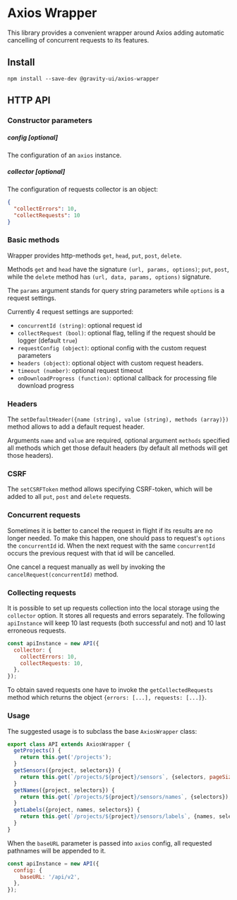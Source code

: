 # Axios Wrapper

This library provides a convenient wrapper around Axios adding automatic cancelling of concurrent requests
to its features.

## Install

```shell
npm install --save-dev @gravity-ui/axios-wrapper
```

## HTTP API

### Constructor parameters

##### config [optional]

The configuration of an `axios` instance.

##### collector [optional]

The configuration of requests collector is an object:

```json
{
  "collectErrors": 10,
  "collectRequests": 10
}
```

### Basic methods

Wrapper provides http-methods `get`, `head`, `put`, `post`, `delete`.

Methods `get` and `head` have the signature `(url, params, options)`; `put`, `post`, while the `delete` method
has `(url, data, params, options)` signature.

The `params` argument stands for query string parameters while `options` is a request settings.

Currently 4 request settings are supported:

- `concurrentId (string)`: optional request id
- `collectRequest (bool)`: optional flag, telling if the request should be logger (default `true`)
- `requestConfig (object)`: optional config with the custom request parameters
- `headers (object)`: optional object with custom request headers.
- `timeout (number)`: optional request timeout
- `onDownloadProgress (function)`: optional callback for processing file download progress

### Headers

The `setDefaultHeader({name (string), value (string), methods (array)})` method allows to add a default
request header.

Arguments `name` and `value` are required, optional argument `methods` specified all methods which get those
default headers (by default all methods will get those headers).

### CSRF

The `setCSRFToken` method allows specifying CSRF-token, which will be added to all `put`, `post` and `delete`
requests.

### Concurrent requests

Sometimes it is better to cancel the request in flight if its results are no longer needed. To make this
happen, one should pass to request's `options` the `concurrentId` id. When the next request with the same
`concurrentId` occurs the previous request with that id will be cancelled.

One cancel a request manually as well by invoking the `cancelRequest(concurrentId)` method.

### Collecting requests

It is possible to set up requests collection into the local storage using the `collector` option. It stores
all requests and errors separately. The following `apiInstance` will keep 10 last requests (both successful
and not) and 10 last erroneous requests.

```javascript
const apiInstance = new API({
  collector: {
    collectErrors: 10,
    collectRequests: 10,
  },
});
```

To obtain saved requests one have to invoke the `getCollectedRequests` method which returns the object
`{errors: [...], requests: [...]}`.

### Usage

The suggested usage is to subclass the base `AxiosWrapper` class:

```javascript
export class API extends AxiosWrapper {
  getProjects() {
    return this.get('/projects');
  }
  getSensors({project, selectors}) {
    return this.get(`/projects/${project}/sensors`, {selectors, pageSize: 200});
  }
  getNames({project, selectors}) {
    return this.get(`/projects/${project}/sensors/names`, {selectors});
  }
  getLabels({project, names, selectors}) {
    return this.get(`/projects/${project}/sensors/labels`, {names, selectors});
  }
}
```

When the `baseURL` parameter is passed into `axios` config, all requested pathnames will be appended to it.

```javascript
const apiInstance = new API({
  config: {
    baseURL: '/api/v2',
  },
});
```
